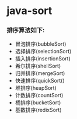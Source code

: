 # java-sort

 ### 排序算法如下:
* 冒泡排序(bubbleSort) 
* 选择排序(selectionSort)  
* 插入排序(insertionSort) 	
* 希尔排序(shellSort)
* 归并排序(mergeSort)  
* 快速排序(quickSort()  
* 堆排序(heapSort)
* 计数排序(countSort)  
* 桶排序(bucketSort)
* 基数排序(redixSort)   



		
	
